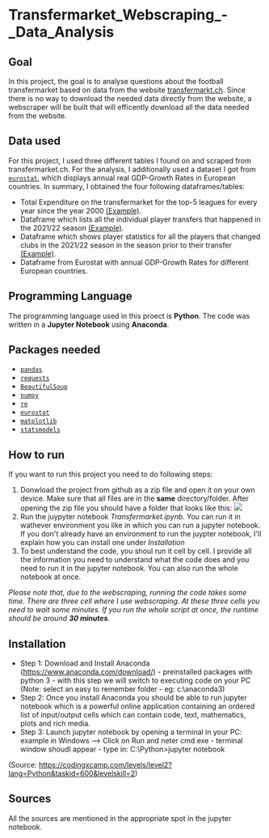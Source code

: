 # Transfermarket_Webscraping_-_Data_Analysis
## Goal
In this project, the goal is to analyse questions about the football transfermarket based on data from the website [transfermarkt.ch](https://www.transfermarkt.ch/). Since there is no way to download the needed data directly from the website, a webscraper will be built that will efficently download all the data needed from the website.
## Data used
For this project, I used three different tables I found on and scraped from transfermarket.ch. For the analysis, I additionally used a dataset I got from [`eurostat`](https://pypi.org/project/eurostat/), which displays annual real GDP-Growth Rates in European countries. In summary, I obtained the four following dataframes/tables:
- Total Expenditure on the transfermarket for the top-5 leagues for every year since the year 2000 [(Example)](https://www.transfermarkt.ch/transfers/transfersalden/statistik/plus/0?sa=&saison_id=2022&saison_id_bis=2022&land_id=&nat=&pos=&w_s).
- Dataframe which lists all the individual player transfers that happened in the 2021/22 season [(Example)](https://www.transfermarkt.ch/transfers/saisontransfers/statistik/top/saison_id/2021/transferfenster/alle/land_id//ausrichtung//spielerposition_id//altersklasse//leihe//plus/1/galerie/0/page/).
- Dataframe which shows player statistics for all the players that changed clubs in the 2021/22 season in the season prior to their transfer [(Example)](https://www.transfermarkt.co.uk/Jack-Grealish/leistungsdatendetails/spieler/203460/saison/2020/verein/0/liga/0/wettbewerb//pos/0/trainer_id/0/plus/1).
- Dataframe from Eurostat with annual GDP-Growth Rates for different European countries.

## Programming Language
The programming language used in this proect is **Python**. The code was written in a **Jupyter Notebook** using **Anaconda**.
## Packages needed
- [`pandas`](https://pandas.pydata.org/docs/)
- [`requests`](https://requests.readthedocs.io/en/latest/)
- [`BeautifulSoup`](https://beautiful-soup-4.readthedocs.io/en/latest/)
- [`numpy`](https://numpy.org/doc/stable/)
- [`re`](https://docs.python.org/3/library/re.html)
- [`eurostat`](https://pypi.org/project/eurostat/)
- [`matplotlib`](https://matplotlib.org/)
- [`statsmodels`](https://www.statsmodels.org/stable/index.html)
## How to run
If you want to run this project you need to do following steps:
1. Donwload the project from github as a zip file and open it on your own device. Make sure that all files are in the **same** directory/folder. After opening the zip file you should have a folder that looks like this:
![](Images/Unbenannt.PNG)
2. Run the juypyter notebook *Transfermarket.ipynb*. You can run it in wathever environment you like in which you can run a jupyter notebook. If you don't already have an environment to run the juypter notebook, I'll explain how you can install one under *Installation*
3. To best understand the code, you shoul run it cell by cell. I provide all the information you need to understand what the code does and you need to run it in the jupyter notebook. You can also run the whole notebook at once.

*Please note that, due to the webscraping, running the code takes some time. There are three cell where I use webscraping. At these three cells you need to wait some minutes. If you run the whole script at once, the runtime should be around **30 minutes**.*

## Installation

- Step 1: Download and Install Anaconda (https://www.anaconda.com/download/) - preinstalled packages with python 3 - with this step we will switch to executing code on your PC (Note: select an easy to remember folder - eg: c:\anaconda3)
- Step 2: Once you install Anaconda you should be able to run jupyter notebook which is a powerful online application containing an ordered list of input/output cells which can contain code, text, mathematics, plots and rich media.
- Step 3: Launch jupyter notebook by opening a terminal in your PC: example in Windows --> Click on Run and neter cmd.exe - terminal window shoudl appear - type in: C:\Python>jupyter notebook

(Source: https://codingxcamp.com/levels/level2?lang=Python&taskid=600&levelskill=2)

## Sources
All the sources are mentioned in the appropriate spot in the jupyter notebook.
